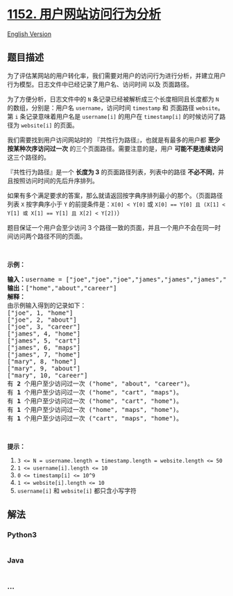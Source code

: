 # [1152. 用户网站访问行为分析](https://leetcode-cn.com/problems/analyze-user-website-visit-pattern)

[English Version](/solution/1100-1199/1152.Analyze%20User%20Website%20Visit%20Pattern/README_EN.md)

## 题目描述

<!-- 这里写题目描述 -->
<p>为了评估某网站的用户转化率，我们需要对用户的访问行为进行分析，并建立用户行为模型。日志文件中已经记录了用户名、访问时间 以及 页面路径。</p>

<p>为了方便分析，日志文件中的 <code>N</code> 条记录已经被解析成三个长度相同且长度都为 <code>N</code> 的数组，分别是：用户名 <code>username</code>，访问时间 <code>timestamp</code> 和 页面路径 <code>website</code>。第 <code>i</code> 条记录意味着用户名是 <code>username[i]</code> 的用户在 <code>timestamp[i]</code> 的时候访问了路径为 <code>website[i]</code> 的页面。</p>

<p>我们需要找到用户访问网站时的 『共性行为路径』，也就是有最多的用户都 <strong>至少按某种次序访问过一次</strong> 的三个页面路径。需要注意的是，用户 <strong>可能不是连续访问</strong> 这三个路径的。</p>

<p>『共性行为路径』是一个 <strong>长度为 3</strong> 的页面路径列表，列表中的路径 <strong>不必不同</strong>，并且按照访问时间的先后升序排列。</p>

<p>如果有多个满足要求的答案，那么就请返回按字典序排列最小的那个。（页面路径列表 <code>X</code> 按字典序小于 <code>Y</code> 的前提条件是：<code>X[0] < Y[0]</code> 或 <code>X[0] == Y[0] 且 (X[1] < Y[1] 或 X[1] == Y[1] 且 X[2] < Y[2])</code>）</p>

<p>题目保证一个用户会至少访问 3 个路径一致的页面，并且一个用户不会在同一时间访问两个路径不同的页面。</p>

<p> </p>

<p><strong>示例：</strong></p>

<pre><strong>输入：</strong>username = ["joe","joe","joe","james","james","james","james","mary","mary","mary"], timestamp = [1,2,3,4,5,6,7,8,9,10], website = ["home","about","career","home","cart","maps","home","home","about","career"]
<strong>输出：</strong>["home","about","career"]
<strong>解释：</strong>
由示例输入得到的记录如下：
["joe", 1, "home"]
["joe", 2, "about"]
["joe", 3, "career"]
["james", 4, "home"]
["james", 5, "cart"]
["james", 6, "maps"]
["james", 7, "home"]
["mary", 8, "home"]
["mary", 9, "about"]
["mary", 10, "career"]
有 <strong>2</strong> 个用户至少访问过一次 ("home", "about", "career")。
有 <strong>1</strong> 个用户至少访问过一次 ("home", "cart", "maps")。
有 <strong>1</strong> 个用户至少访问过一次 ("home", "cart", "home")。
有 <strong>1</strong> 个用户至少访问过一次 ("home", "maps", "home")。
有 <strong>1</strong> 个用户至少访问过一次 ("cart", "maps", "home")。
</pre>

<p> </p>

<p><strong>提示：</strong></p>

<ol>
	<li><code>3 <= N = username.length = timestamp.length = website.length <= 50</code></li>
	<li><code>1 <= username[i].length <= 10</code></li>
	<li><code>0 <= timestamp[i] <= 10^9</code></li>
	<li><code>1 <= website[i].length <= 10</code></li>
	<li><code>username[i]</code> 和 <code>website[i]</code> 都只含小写字符</li>
</ol>

## 解法

<!-- 这里可写通用的实现逻辑 -->

<!-- tabs:start -->

### **Python3**

<!-- 这里可写当前语言的特殊实现逻辑 -->

```python

```

### **Java**

<!-- 这里可写当前语言的特殊实现逻辑 -->

```java

```

### **...**

```

```

<!-- tabs:end -->

